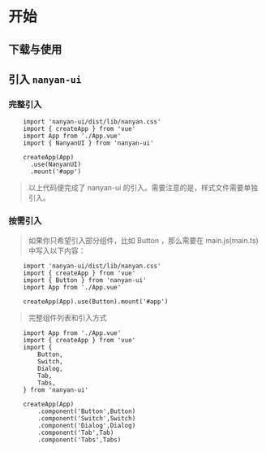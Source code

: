 # 开始

## 下载与使用

## 引入 `nanyan-ui`

### 完整引入

```
    import 'nanyan-ui/dist/lib/nanyan.css'
    import { createApp } from 'vue'
    import App from './App.vue'
    import { NanyanUI } from 'nanyan-ui'

    createApp(App)
      .use(NanyanUI)
      .mount('#app')
```

> 以上代码便完成了 nanyan-ui 的引入。需要注意的是，样式文件需要单独引入。

### 按需引入

> 如果你只希望引入部分组件，比如 Button ，那么需要在 main.js(main.ts) 中写入以下内容：

```
    import 'nanyan-ui/dist/lib/nanyan.css'
    import { createApp } from 'vue'
    import { Button } from 'nanyan-ui'
    import App from './App.vue'

    createApp(App).use(Button).mount('#app')
```

> 完整组件列表和引入方式

```
    import App from './App.vue'
    import { createApp } from 'vue'
    import {
        Button,
        Switch,
        Dialog,
        Tab,
        Tabs,
    } from 'nanyan-ui'

    createApp(App)
        .component('Button',Button)
        .component('Switch',Switch)
        .component('Dialog',Dialog)
        .component('Tab',Tab)
        .component('Tabs',Tabs)
```
